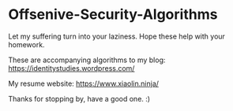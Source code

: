# Offsenive-Security-Algorithms
Let my suffering turn into your laziness. Hope these help with your homework.

These are accompanying algorithms to my blog:
https://identitystudies.wordpress.com/


My resume website:
https://www.xiaolin.ninja/

Thanks for stopping by, have a good one. :)
